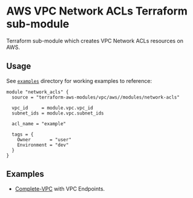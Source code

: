 # AWS VPC Network ACLs Terraform sub-module

Terraform sub-module which creates VPC Network ACLs resources on AWS.

## Usage

See [`examples`](../../examples) directory for working examples to reference:

```hcl
module "network_acls" {
  source = "terraform-aws-modules/vpc/aws//modules/network-acls"

  vpc_id     = module.vpc.vpc_id
  subnet_ids = module.vpc.subnet_ids

  acl_name = "example"

  tags = {
    Owner       = "user"
    Environment = "dev"
  }
}
```

## Examples

- [Complete-VPC](../../examples/complete-vpc) with VPC Endpoints.
